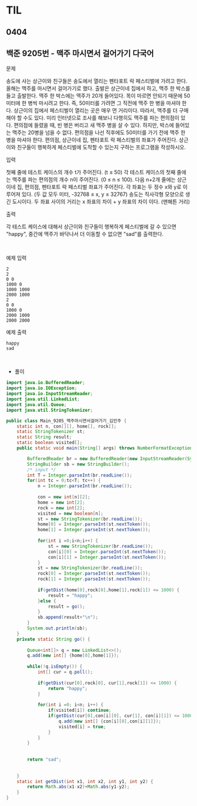 # TIL

## 0404

## 백준 9205번 - 맥주 마시면서 걸어가기 다국어<br>

문제 <br>

송도에 사는 상근이와 친구들은 송도에서 열리는 펜타포트 락 페스티벌에 가려고 한다. 올해는 맥주를 마시면서 걸어가기로 했다. 출발은 상근이네 집에서 하고, 맥주 한 박스를 들고 출발한다. 맥주 한 박스에는 맥주가 20개 들어있다. 목이 마르면 안되기 때문에 50미터에 한 병씩 마시려고 한다. 즉, 50미터를 가려면 그 직전에 맥주 한 병을 마셔야 한다.
상근이의 집에서 페스티벌이 열리는 곳은 매우 먼 거리이다. 따라서, 맥주를 더 구매해야 할 수도 있다. 미리 인터넷으로 조사를 해보니 다행히도 맥주를 파는 편의점이 있다. 편의점에 들렸을 때, 빈 병은 버리고 새 맥주 병을 살 수 있다. 하지만, 박스에 들어있는 맥주는 20병을 넘을 수 없다. 편의점을 나선 직후에도 50미터를 가기 전에 맥주 한 병을 마셔야 한다.
편의점, 상근이네 집, 펜타포트 락 페스티벌의 좌표가 주어진다. 상근이와 친구들이 행복하게 페스티벌에 도착할 수 있는지 구하는 프로그램을 작성하시오.

입력

첫째 줄에 테스트 케이스의 개수 t가 주어진다. (t ≤ 50)
각 테스트 케이스의 첫째 줄에는 맥주를 파는 편의점의 개수 n이 주어진다. (0 ≤ n ≤ 100).
다음 n+2개 줄에는 상근이네 집, 편의점, 펜타포트 락 페스티벌 좌표가 주어진다. 각 좌표는 두 정수 x와 y로 이루어져 있다. (두 값 모두 미터, -32768 ≤ x, y ≤ 32767)
송도는 직사각형 모양으로 생긴 도시이다. 두 좌표 사이의 거리는 x 좌표의 차이 + y 좌표의 차이 이다. (맨해튼 거리)

출력

각 테스트 케이스에 대해서 상근이와 친구들이 행복하게 페스티벌에 갈 수 있으면 "happy", 중간에 맥주가 바닥나서 더 이동할 수 없으면 "sad"를 출력한다.

<br>

예제 입력
```
2
2
0 0
1000 0
1000 1000
2000 1000
2
0 0
1000 0
2000 1000
2000 2000
```
예제 출력
```
happy
sad
```
<br>


- 풀이


```java
import java.io.BufferedReader;
import java.io.IOException;
import java.io.InputStreamReader;
import java.util.LinkedList;
import java.util.Queue;
import java.util.StringTokenizer;

public class Main_9205_맥주마시면서걸어가기_김민주 {
	static int n, con[][], home[], rock[];
	static StringTokenizer st;
	static String result;
	static boolean visited[];
	public static void main(String[] args) throws NumberFormatException, IOException {

		BufferedReader br = new BufferedReader(new InputStreamReader(System.in));
		StringBuilder sb = new StringBuilder();
		/* input */
		int T = Integer.parseInt(br.readLine());
		for(int tc = 0;tc<T; tc++) {
			n = Integer.parseInt(br.readLine());
			
			con = new int[n][2];
			home = new int[2];
			rock = new int[2];
			visited = new boolean[n];
			st = new StringTokenizer(br.readLine());
			home[0] = Integer.parseInt(st.nextToken());
			home[1] = Integer.parseInt(st.nextToken());
		
			for(int i =0;i<n;i++) {
				st = new StringTokenizer(br.readLine());
				con[i][0] = Integer.parseInt(st.nextToken());
				con[i][1] = Integer.parseInt(st.nextToken());
			}
			st = new StringTokenizer(br.readLine());
			rock[0] = Integer.parseInt(st.nextToken());
			rock[1] = Integer.parseInt(st.nextToken());
			
			if(getDist(home[0],rock[0],home[1],rock[1]) <= 1000) {
				result = "happy";
			}else {
				result = go();
			}
			sb.append(result+"\n");
		}
		System.out.println(sb);
	}
	private static String go() {
		
		Queue<int[]> q = new LinkedList<>();
		q.add(new int[] {home[0],home[1]});
		
		while(!q.isEmpty()) {
			int[] cur = q.poll();
			
			if(getDist(cur[0],rock[0], cur[1],rock[1]) <= 1000) {
				return "happy";
			}
			
			for(int i =0; i<n; i++) {
				if(visited[i]) continue;
				if(getDist(cur[0],con[i][0], cur[1], con[i][1]) <= 1000) {
					q.add(new int[] {con[i][0],con[i][1]});
					visited[i] = true;
				}
			}
		}
		
	
		return "sad";
		
		
	}
	static int getDist(int x1, int x2, int y1, int y2) {
		return Math.abs(x1-x2)+Math.abs(y1-y2);
	}
}

```
